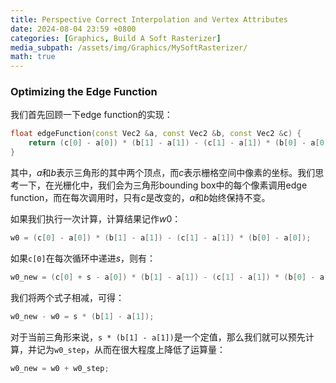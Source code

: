 ```yaml
---
title: Perspective Correct Interpolation and Vertex Attributes
date: 2024-08-04 23:59 +0800
categories: [Graphics, Build A Soft Rasterizer]
media_subpath: /assets/img/Graphics/MySoftRasterizer/
math: true
---
```


### Optimizing the Edge Function

我们首先回顾一下edge function的实现：

```c++
float edgeFunction(const Vec2 &a, const Vec2 &b, const Vec2 &c) {
    return (c[0] - a[0]) * (b[1] - a[1]) - (c[1] - a[1]) * (b[0] - a[0]);
}
```

其中，$a$和$b$表示三角形的其中两个顶点，而$c$表示栅格空间中像素的坐标。我们思考一下，在光栅化中，我们会为三角形bounding box中的每个像素调用edge function，而在每次调用时，只有$c$是改变的，$a$和$b$始终保持不变。

如果我们执行一次计算，计算结果记作$w0$：

```c++
w0 = (c[0] - a[0]) * (b[1] - a[1]) - (c[1] - a[1]) * (b[0] - a[0]);
```

如果`c[0]`在每次循环中递进$s$，则有：

```c++
w0_new = (c[0] + s - a[0]) * (b[1] - a[1]) - (c[1] - a[1]) * (b[0] - a[0]);
```

我们将两个式子相减，可得：

```c++
w0_new - w0 = s * (b[1] - a[1]);
```

对于当前三角形来说，`s * (b[1] - a[1])`是一个定值，那么我们就可以预先计算，并记为`w0_step`，从而在很大程度上降低了运算量：

```c++
w0_new = w0 + w0_step;
```

